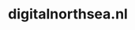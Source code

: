 ---
layout: post
title: "digitalnorthsea.nl"
internal_url: "/dutchgov/digitalnorthsea.nl.html"
subdomains_count: 2
all_subdomains_count: 4
urls_count: 0
ssl_rank: 0
http_rank: 0
url_link: /data/digitalnorthsea.nl/urls.txt
all_subdomains_link: /data/digitalnorthsea.nl/all_subdomains.txt
subdomains_link: /data/digitalnorthsea.nl/subdomains.txt
categories: dutchgov
---